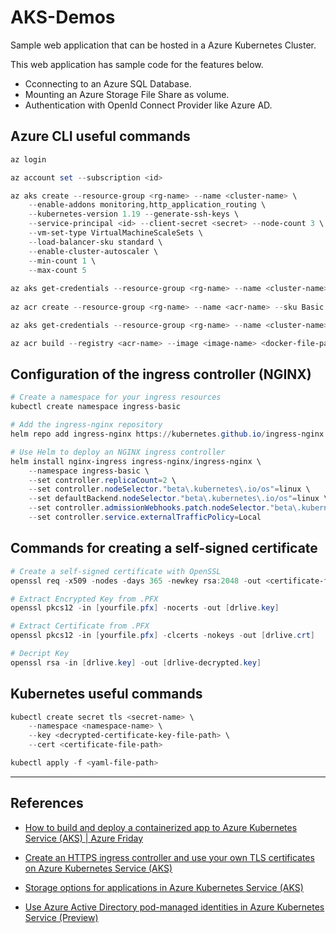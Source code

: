 # AKS-Demos

Sample web application that can be hosted in a Azure Kubernetes Cluster.

This web application has sample code for the features below.
* Cconnecting to an Azure SQL Database.
* Mounting an Azure Storage File Share as volume.
* Authentication with OpenId Connect Provider like Azure AD.

## Azure CLI useful commands

```powershell
az login

az account set --subscription <id>

az aks create --resource-group <rg-name> --name <cluster-name> \
    --enable-addons monitoring,http_application_routing \
    --kubernetes-version 1.19 --generate-ssh-keys \
    --service-principal <id> --client-secret <secret> --node-count 3 \
    --vm-set-type VirtualMachineScaleSets \
    --load-balancer-sku standard \
    --enable-cluster-autoscaler \
    --min-count 1 \
    --max-count 5  
    
az aks get-credentials --resource-group <rg-name> --name <cluster-name>
    
az acr create --resource-group <rg-name> --name <acr-name> --sku Basic --admin-enabled true

az aks get-credentials --resource-group <rg-name> --name <cluster-name>

az acr build --registry <acr-name> --image <image-name> <docker-file-path>
``` 

## Configuration of the ingress controller (NGINX)

```powershell
# Create a namespace for your ingress resources
kubectl create namespace ingress-basic

# Add the ingress-nginx repository
helm repo add ingress-nginx https://kubernetes.github.io/ingress-nginx

# Use Helm to deploy an NGINX ingress controller
helm install nginx-ingress ingress-nginx/ingress-nginx \
    --namespace ingress-basic \
    --set controller.replicaCount=2 \
    --set controller.nodeSelector."beta\.kubernetes\.io/os"=linux \
    --set defaultBackend.nodeSelector."beta\.kubernetes\.io/os"=linux \
    --set controller.admissionWebhooks.patch.nodeSelector."beta\.kubernetes\.io/os"=linux \
    --set controller.service.externalTrafficPolicy=Local
```
    
## Commands for creating a self-signed certificate

```powershell
# Create a self-signed certificate with OpenSSL
openssl req -x509 -nodes -days 365 -newkey rsa:2048 -out <certificate-filename> -keyout <key-filename> -subj "/CN=<custom-domain>/O=<organization>"

# Extract Encrypted Key from .PFX
openssl pkcs12 -in [yourfile.pfx] -nocerts -out [drlive.key]

# Extract Certificate from .PFX
openssl pkcs12 -in [yourfile.pfx] -clcerts -nokeys -out [drlive.crt]

# Decript Key
openssl rsa -in [drlive.key] -out [drlive-decrypted.key]
```
    
## Kubernetes useful commands

```powershell
kubectl create secret tls <secret-name> \
    --namespace <namespace-name> \
    --key <decrypted-certificate-key-file-path> \
    --cert <certificate-file-path>

kubectl apply -f <yaml-file-path>
```
---

## References

* [How to build and deploy a containerized app to Azure Kubernetes Service (AKS) | Azure Friday](https://www.youtube.com/watch?v=E9YWmbUb9Ps)

* [Create an HTTPS ingress controller and use your own TLS certificates on Azure Kubernetes Service (AKS)](https://docs.microsoft.com/en-us/azure/aks/ingress-own-tls)

* [Storage options for applications in Azure Kubernetes Service (AKS)](https://docs.microsoft.com/en-us/azure/aks/use-azure-ad-pod-identity)

* [Use Azure Active Directory pod-managed identities in Azure Kubernetes Service (Preview)](https://docs.microsoft.com/en-us/azure/aks/use-azure-ad-pod-identity)